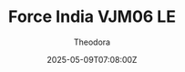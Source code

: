 ---
title: "Force India VJM06 LE"
meta_title: ""
description: "Force India VJM06 LE by FO 2013 ready to race!"
date: 2025-05-09T07:08:00Z
thumb: C91Yp8C
mainimage: mC2aos3
cargallery: ["B3O4ks5"]
categories: ["Car"]
author: "Theodora"
tags: ["Force India", "Formula 1", "R2R", "Formula","FO 2013", "2013", "England"]
draft: false
link: https://modsfire.com/ZBWT7AU27SIc3iQ
zipsize: "37 MB"
manu: Force India
championship: Formula 1
champlogo: f1-2000
country: England
year: 2013
engine: RS27-2013 V8
class: Formula
drivetrain: RWD
power: "763 bhp"
torque: "310"
mass: "642*"
speed: "-"
gb: 7-speed
accel: "- seconds"
creator: FO 2013
version: "-"
csp: "0.2.0"
carname: "Force India VJM06"
folder: "fo_2013_forceindia_le"
livery: "Included"
r2r: 1
host: ModsFire
---